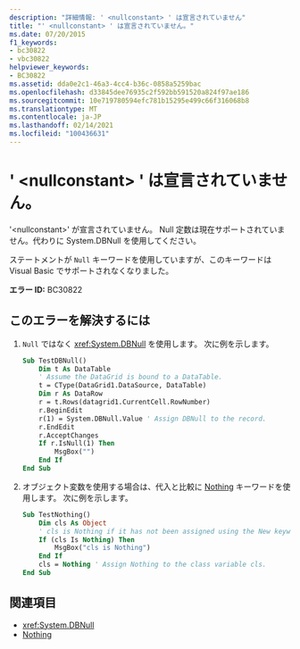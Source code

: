```yaml
---
description: "詳細情報: ' <nullconstant> ' は宣言されていません"
title: "' <nullconstant> ' は宣言されていません。"
ms.date: 07/20/2015
f1_keywords:
- bc30822
- vbc30822
helpviewer_keywords:
- BC30822
ms.assetid: dda0e2c1-46a3-4cc4-b36c-0858a5259bac
ms.openlocfilehash: d33845dee76935c2f592bb591520a824f97ae186
ms.sourcegitcommit: 10e719780594efc781b15295e499c66f316068b8
ms.translationtype: MT
ms.contentlocale: ja-JP
ms.lasthandoff: 02/14/2021
ms.locfileid: "100436631"
---
```

# <a name="nullconstant-is-not-declared"></a>' \<nullconstant> ' は宣言されていません。

'\<nullconstant>' が宣言されていません。 Null 定数は現在サポートされていません。代わりに System.DBNull を使用してください。  
  
 ステートメントが `Null` キーワードを使用していますが、このキーワードは Visual Basic でサポートされなくなりました。  
  
 **エラー ID:** BC30822  
  
## <a name="to-correct-this-error"></a>このエラーを解決するには  
  
1. `Null` ではなく <xref:System.DBNull> を使用します。 次に例を示します。  
  
    ```vb  
    Sub TestDBNull()  
        Dim t As DataTable  
        ' Assume the DataGrid is bound to a DataTable.  
        t = CType(DataGrid1.DataSource, DataTable)  
        Dim r As DataRow  
        r = t.Rows(datagrid1.CurrentCell.RowNumber)  
        r.BeginEdit  
        r(1) = System.DBNull.Value ' Assign DBNull to the record.  
        r.EndEdit  
        r.AcceptChanges  
        If r.IsNull(1) Then  
            MsgBox("")  
        End If  
    End Sub  
    ```  
  
2. オブジェクト変数を使用する場合は、代入と比較に [Nothing](../language-reference/nothing.md) キーワードを使用します。 次に例を示します。  
  
    ```vb  
    Sub TestNothing()  
        Dim cls As Object  
        ' cls is Nothing if it has not been assigned using the New keyword.  
        If (cls Is Nothing) Then  
            MsgBox("cls is Nothing")  
        End If  
        cls = Nothing ' Assign Nothing to the class variable cls.  
    End Sub  
    ```  
  
## <a name="see-also"></a>関連項目

- <xref:System.DBNull>
- [Nothing](../language-reference/nothing.md)
